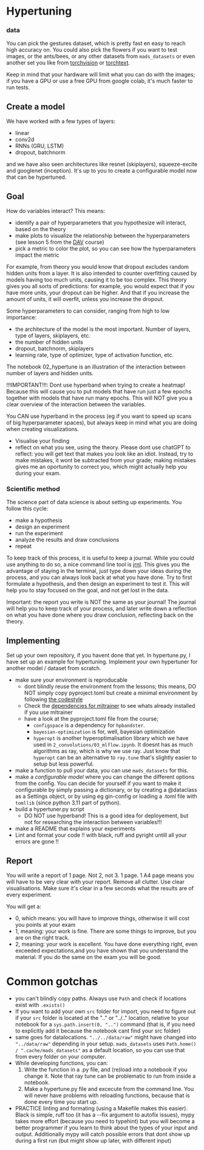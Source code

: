 # Hypertuning
### data
You can pick the gestures dataset, which is pretty fast en easy to reach high accuracy on.
You could also pick the flowers if you want to test images, or the ants/bees, or any other datasets from `mads_datasets` or even another set you like from [torchvision](https://pytorch.org/vision/0.8/datasets.html) or [torchtext](https://pytorch.org/text/stable/datasets.html#imdb).

Keep in mind that your hardware will limit what you can do with the images; if you have a GPU or use a free GPU from google colab, it's much faster to run tests.

## Create a model
We have worked with a few types of layers:
- linear
- conv2d
- RNNs (GRU, LSTM)
- dropout, batchnorm

and we have also seen architectures like resnet (skiplayers), squeeze-excite and googlenet (inception).
It's up to you to create a configurable model now that can be hypertuned.

## Goal
How do variables interact?
This means:
- identify a pair of hyperparameters that you hypothesize will interact, based on the theory
- make plots to visualize the relationship between the hyperparameters (see lesson 5 from the [DAV](https://github.com/raoulg/MADS-DAV) course)
- pick a metric to color the plot, so you can see how the hyperparameters impact the metric

For example, from theory you would know that dropout excludes random hidden units from a layer. It is also intended to counter overfitting caused by models having too much units, causing it to be too complex. This theory gives you all sorts of predictions: for example, you would expect that if you have more units, your dropout can be higher. And that if you increase the amount of units, it will overfit, unless you increase the dropout.

Some hyperparameters to can consider, ranging from high to low importance:
- the architecture of the model is the most important. Number of layers, type of layers, skiplayers, etc.
- the number of hidden units
- dropout, batchnorm, skiplayers
- learning rate, type of optimizer, type of activation function, etc.

The notebook 02_hypertune is an illustration of the interaction between number of layers and hidden units.

!!!IMPORTANT!!!:
Dont use hyperband when trying to create a heatmap! Because this will cause you to put models that have run just a few epochs together with models that have run many epochs. This will NOT give you a clear overview of the interaction between the variables.

You CAN use hyperband in the process (eg if you want to speed up scans of big hyperparameter spaces), but always keep in mind what you are doing when creating visualizations.

- Visualise your finding
- reflect on what you see, using the theory. Please dont use chatGPT to reflect: you will get text that makes you look like an idiot. Instead, try to make mistakes, it wont be subtracted from your grade; making mistakes gives me an oportunity to correct you, which might actually help you during your exam.

### Scientific method
The science part of data science is about setting up experiments. You follow this cycle:
- make a hypothesis
- design an experiment
- run the experiment
- analyze the results and draw conclusions
- repeat

To keep track of this process, it is useful to keep a journal. While you could use anything to do so, a nice command line tool is [jrnl](https://jrnl.sh/en/stable/). This gives you the advantage of staying in the terminal, just type down your ideas during the process, and you can always look back at what you have done.
Try to first formulate a hypothesis, and then design an experiment to test it. This will help you to stay focused on the goal, and not get lost in the data.

Important: the report you write is NOT the same as your journal! The journal will help you to keep track of your process, and later write down a reflection on what you have done where you draw conclusion, reflecting back on the theory.


## Implementing
Set up your own repository, if you havent done that yet.
In hypertune.py, I have set up an example for hypertuning.
Implement your own hypertuner for another model / dataset from scratch.

- make sure your environment is reproducable
    - dont blindly reuse the environment from the lessons; this means, DO NOT simply copy pyproject.toml but create a minimal environment by following [the codestyle](https://github.com/raoulg/codestyle/blob/main/docs/make_a_module.md)
    - Check the [dependencies for mltrainer](https://github.com/raoulg/mltrainer/blob/main/pyproject.toml) to see whats already installed if you use mltrainer
    - have a look at the pyproject.toml file from the course;
        - `configspace` is a dependency for `hpbandster`.
        - `bayesian-optimization` is for, well, bayesian optimization
        - `hyperopt` is another hyperoptimalisation library which we have used in `2_convolutions/03_mlflow.ipynb`. It doesnt has as much algorithms as ray, which is why we use ray. Just know that `hyperopt` can be an alternative to `ray.tune` that's slightly easier to setup but less powerful.
- make a function to pull your data, you can use `mads_datasets` for this.
- make a *configurable model* where you can change the different options from the config. You can decide for yourself if you want to make it configurable by simply passing a dictionary, or by creating a @dataclass as a Settings object, or by using eg gin-config or loading a .toml file with `tomllib` (since python 3.11 part of python).
- build a hypertuner.py script
    - DO NOT use hyperband! This is a good idea for deployement, but not for researching the interaction between variables!!!
- make a README that explains your experiments
- Lint and format your code !! with black, ruff and pyright untill all your errors are gone !!

## Report
You will write a report of 1 page. Not 2, not 3. 1 page.
1 A4 page means you will have to be very clear with your report. Remove all clutter. Use clear visualisations. Make sure it's clear in a few seconds what the results are of every experiment.

You will get a:
- 0, which means: you will have to improve things, otherwise it will cost you points at your exam
- 1, meaning: your work is fine. There are some things to improve, but you are on the right track.
- 2, meaning: your work is excellent. You have done everything right, even exceeded expectations,and you have shown that you understand the material. If you do the same on the exam you will be good.

# Common gotchas

- you can't blindly copy paths. Always use `Path` and check if locations exist with `.exists()`
- If you want to add your own `src` folder for import, you need to figure out if your `src` folder is located at the ".." or "../.." location, relative to your notebook for a `sys.path.insert(0, "..")` command (that is, if you need to explicitly add it because the notebook cant find your src folder)
- same goes for datalocations. `"../../data/raw"` might have changed into `"../data/raw"` depending in your setup. `mads_datasets` uses `Path.home() / ".cache/mads_datasets"` as a default location, so you can use that from every folder on your computer.
- While developing functions, you can:
    1. Write the function in a .py file, and (re)load into a notebook if you change it. Note that ray tune can be problematic to run from inside a notebook.
    2. Make a hypertune.py file and excecute from the command line. You will never have problems with reloading functions, because that is done every time you start up.
- PRACTICE linting and formating (using a Makefile makes this easier). Black is simple, ruff too (it has a --fix argument to autofix issues), mypy takes more effort (because you need to typehint) but you will become a better programmer if you learn to think about the types of your input and output. Additionally mypy will catch possible errors that dont show up during a first run (but might show up later, with different input)
